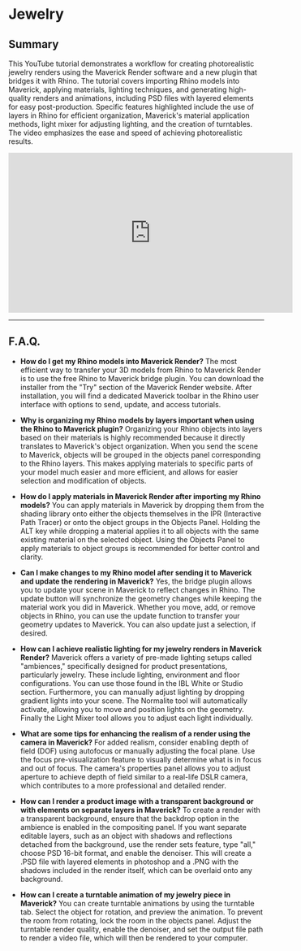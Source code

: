 # Jewelry

## Summary

This YouTube tutorial demonstrates a workflow for creating photorealistic jewelry renders using the Maverick Render software and a new plugin that bridges it with Rhino. The tutorial covers importing Rhino models into Maverick, applying materials, lighting techniques, and generating high-quality renders and animations, including PSD files with layered elements for easy post-production. Specific features highlighted include the use of layers in Rhino for efficient organization, Maverick's material application methods, light mixer for adjusting lighting, and the creation of turntables. The video emphasizes the ease and speed of achieving photorealistic results.

<iframe width="560" height="315" src="https://www.youtube.com/embed/O8wJi0Z0PT8?si=_0mrMsAOF2TuI_xH" title="YouTube video player" frameborder="0" allow="accelerometer; autoplay; clipboard-write; encrypted-media; gyroscope; picture-in-picture; web-share" referrerpolicy="strict-origin-when-cross-origin" allowfullscreen></iframe>

---

## F.A.Q.

- **How do I get my Rhino models into Maverick Render?**
The most efficient way to transfer your 3D models from Rhino to Maverick Render is to use the free Rhino to Maverick bridge plugin. You can download the installer from the "Try" section of the Maverick Render website. After installation, you will find a dedicated Maverick toolbar in the Rhino user interface with options to send, update, and access tutorials.

- **Why is organizing my Rhino models by layers important when using the Rhino to Maverick plugin?**
Organizing your Rhino objects into layers based on their materials is highly recommended because it directly translates to Maverick's object organization. When you send the scene to Maverick, objects will be grouped in the objects panel corresponding to the Rhino layers. This makes applying materials to specific parts of your model much easier and more efficient, and allows for easier selection and modification of objects.

- **How do I apply materials in Maverick Render after importing my Rhino models?**
You can apply materials in Maverick by dropping them from the shading library onto either the objects themselves in the IPR (Interactive Path Tracer) or onto the object groups in the Objects Panel. Holding the ALT key while dropping a material applies it to all objects with the same existing material on the selected object. Using the Objects Panel to apply materials to object groups is recommended for better control and clarity.

- **Can I make changes to my Rhino model after sending it to Maverick and update the rendering in Maverick?**
Yes, the bridge plugin allows you to update your scene in Maverick to reflect changes in Rhino. The update button will synchronize the geometry changes while keeping the material work you did in Maverick. Whether you move, add, or remove objects in Rhino, you can use the update function to transfer your geometry updates to Maverick. You can also update just a selection, if desired.

- **How can I achieve realistic lighting for my jewelry renders in Maverick Render?**
Maverick offers a variety of pre-made lighting setups called "ambiences," specifically designed for product presentations, particularly jewelry. These include lighting, environment and floor configurations. You can use those found in the IBL White or Studio section. Furthermore, you can manually adjust lighting by dropping gradient lights into your scene. The Normalite tool will automatically activate, allowing you to move and position lights on the geometry. Finally the Light Mixer tool allows you to adjust each light individually.

- **What are some tips for enhancing the realism of a render using the camera in Maverick?**
For added realism, consider enabling depth of field (DOF) using autofocus or manually adjusting the focal plane. Use the focus pre-visualization feature to visually determine what is in focus and out of focus. The camera's properties panel allows you to adjust aperture to achieve depth of field similar to a real-life DSLR camera, which contributes to a more professional and detailed render.

- **How can I render a product image with a transparent background or with elements on separate layers in Maverick?**
To create a render with a transparent background, ensure that the backdrop option in the ambience is enabled in the compositing panel. If you want separate editable layers, such as an object with shadows and reflections detached from the background, use the render sets feature, type "all," choose PSD 16-bit format, and enable the denoiser. This will create a .PSD file with layered elements in photoshop and a .PNG with the shadows included in the render itself, which can be overlaid onto any background.

- **How can I create a turntable animation of my jewelry piece in Maverick?**
You can create turntable animations by using the turntable tab. Select the object for rotation, and preview the animation. To prevent the room from rotating, lock the room in the objects panel. Adjust the turntable render quality, enable the denoiser, and set the output file path to render a video file, which will then be rendered to your computer.